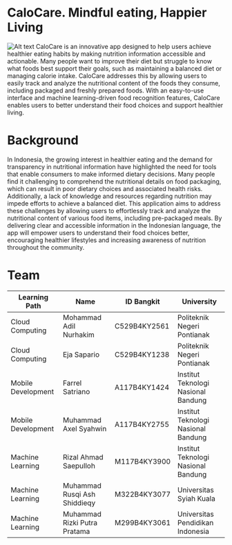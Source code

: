 # CaloCare. Mindful eating, Happier Living
![Alt text]()
CaloCare is an innovative app designed to help users achieve healthier eating habits by making nutrition information accessible and actionable. Many people want to improve their diet but struggle to know what foods best support their goals, such as maintaining a balanced diet or managing calorie intake. CaloCare addresses this by allowing users to easily track and analyze the nutritional content of the foods they consume, including packaged and freshly prepared foods. With an easy-to-use interface and machine learning-driven food recognition features, CaloCare enables users to better understand their food choices and support healthier living.

# Background

In Indonesia, the growing interest in healthier eating and the demand for transparency in nutritional information have highlighted the need for tools that enable consumers to make informed dietary decisions. Many people find it challenging to comprehend the nutritional details on food packaging, which can result in poor dietary choices and associated health risks. Additionally, a lack of knowledge and resources regarding nutrition may impede efforts to achieve a balanced diet.
This application aims to address these challenges by allowing users to effortlessly track and analyze the nutritional content of various food items, including pre-packaged meals. By delivering clear and accessible information in the Indonesian language, the app will empower users to understand their food choices better, encouraging healthier lifestyles and increasing awareness of nutrition throughout the community.

# Team

| Learning Path  | Name | ID Bangkit | University |
| ------------- | ------------- |------------- | ------------- |
| Cloud Computing  | Mohammad Adil Nurhakim | C529B4KY2561 | Politeknik Negeri Pontianak |
| Cloud Computing  | Eja Sapario | C529B4KY1238 | Politeknik Negeri Pontianak  |
| Mobile Development  | Farrel Satriano | A117B4KY1424 | Institut Teknologi Nasional Bandung |
| Mobile Development  | Muhammad Axel Syahwin | A117B4KY2755 | Institut Teknologi Nasional Bandung |
| Machine Learning  | Rizal Ahmad Saepulloh | M117B4KY3900 | Institut Teknologi Nasional Bandung  |
| Machine Learning  | Muhammad Rusqi Ash Shiddieqy | M322B4KY3077 | Universitas Syiah Kuala  |
| Machine Learning  | Muhammad Rizki Putra Pratama | M299B4KY3061 | Universitas Pendidikan Indonesia  |
